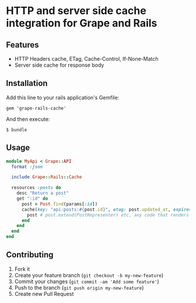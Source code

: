 # HTTP and server side cache integration for Grape and Rails

## Features

- HTTP Headers cache, ETag, Cache-Control, If-None-Match
- Server side cache for response body


## Installation

Add this line to your rails application's Gemfile:

    gem 'grape-rails-cache'

And then execute:

    $ bundle

## Usage

```ruby
module MyApi < Grape::API
  format :json

  include Grape::Rails::Cache

  resources :posts do
    desc "Return a post"
    get ":id" do
      post = Post.find(params[:id])
      cache(key: "api:posts:#{post.id}", etag: post.updated_at, expires_in: 2.hours) do
        post # post.extend(PostRepresenter) etc, any code that renders response
      end
    end
  end
end
```

## Contributing

1. Fork it
2. Create your feature branch (`git checkout -b my-new-feature`)
3. Commit your changes (`git commit -am 'Add some feature'`)
4. Push to the branch (`git push origin my-new-feature`)
5. Create new Pull Request
